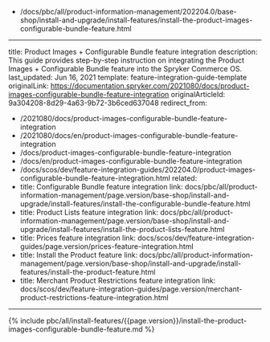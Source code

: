   - /docs/pbc/all/product-information-management/202204.0/base-shop/install-and-upgrade/install-features/install-the-product-images-configurable-bundle-feature.html
---
title: Product Images + Configurable Bundle feature integration
description: This guide provides step-by-step instruction on integrating the Product Images + Configurable Bundle feature into the Spryker Commerce OS.
last_updated: Jun 16, 2021
template: feature-integration-guide-template
originalLink: https://documentation.spryker.com/2021080/docs/product-images-configurable-bundle-feature-integration
originalArticleId: 9a304208-8d29-4a63-9b72-3b6ced637048
redirect_from:
  - /2021080/docs/product-images-configurable-bundle-feature-integration
  - /2021080/docs/en/product-images-configurable-bundle-feature-integration
  - /docs/product-images-configurable-bundle-feature-integration
  - /docs/en/product-images-configurable-bundle-feature-integration
  - /docs/scos/dev/feature-integration-guides/202204.0/product-images-configurable-bundle-feature-integration.html
related:
  - title: Configurable Bundle feature integration
    link: docs/pbc/all/product-information-management/page.version/base-shop/install-and-upgrade/install-features/install-the-configurable-bundle-feature.html
  - title: Product Lists feature integration
    link: docs/pbc/all/product-information-management/page.version/base-shop/install-and-upgrade/install-features/install-the-product-lists-feature.html
  - title: Prices feature integration
    link: docs/scos/dev/feature-integration-guides/page.version/prices-feature-integration.html
  - title: Install the Product feature
    link: docs/pbc/all/product-information-management/page.version/base-shop/install-and-upgrade/install-features/install-the-product-feature.html
  - title: Merchant Product Restrictions feature integration
    link: docs/scos/dev/feature-integration-guides/page.version/merchant-product-restrictions-feature-integration.html
---

{% include pbc/all/install-features/{{page.version}}/install-the-product-images-configurable-bundle-feature.md %} <!-- To edit, see /_includes/pbc/all/install-features/202204.0/install-the-product-images-configurable-bundle-feature.md -->
